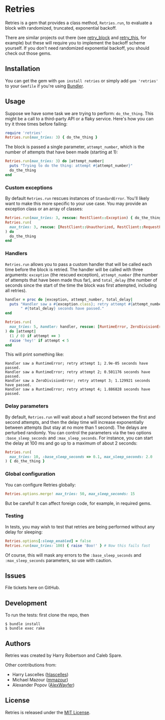 # Retries

Retries is a gem that provides a class method, `Retries.run`,
to evaluate a block with randomized, truncated, exponential backoff.

There are similar projects out there
(see [retry_block](https://github.com/afazio/retry_block) and
[retry_this](https://bitbucket.org/amanking/retry_this/wiki/Home), for example)
but these will require you to implement the backoff scheme yourself.
If you don't need randomized exponential backoff,
you should check out those gems.

## Installation

You can get the gem with `gem install retries`
or simply add `gem 'retries'` to your `Gemfile`
if you're using [Bundler](https://bundler.io/).

## Usage

Suppose we have some task we are trying to perform: `do_the_thing`.
This might be a call to a third-party API or a flaky service.
Here's how you can try it three times before failing:

```ruby
require 'retries'
Retries.run(max_tries: 3) { do_the_thing }
```

The block is passed a single parameter, `attempt_number`,
which is the number of attempts that have been made (starting at 1):

```ruby
Retries.run(max_tries: 3) do |attempt_number|
  puts "Trying to do the thing: attempt #{attempt_number}"
  do_the_thing
end
```

### Custom exceptions

By default `Retries.run` rescues instances of `StandardError`.
You'll likely want to make this more specific to your use case.
You may provide an exception class or an array of classes:

```ruby
Retries.run(max_tries: 3, rescue: RestClient::Exception) { do_the_thing }
Retries.run(
  max_tries: 3, rescue: [RestClient::Unauthorized, RestClient::RequestFailed]
) do
  do_the_thing
end
```

### Handlers

`Retries.run` allows you to pass a custom handler
that will be called each time before the block is retried.
The handler will be called with three arguments:
`exception` (the rescued exception),
`attempt_number` (the number of attempts that have been made thus far),
and `total_delay` (the number of seconds since the start of the time
the block was first attempted, including all retries).

```ruby
handler = proc do |exception, attempt_number, total_delay|
  puts "Handler saw a #{exception.class}; retry attempt #{attempt_number};" \
       " #{total_delay} seconds have passed."
end

Retries.run(
  max_tries: 5, handler: handler, rescue: [RuntimeError, ZeroDivisionError]
) do |attempt|
  (1 / 0) if attempt == 3
  raise 'hey!' if attempt < 5
end
```

This will print something like:

```
Handler saw a RuntimeError; retry attempt 1; 2.9e-05 seconds have passed.
Handler saw a RuntimeError; retry attempt 2; 0.501176 seconds have passed.
Handler saw a ZeroDivisionError; retry attempt 3; 1.129921 seconds have passed.
Handler saw a RuntimeError; retry attempt 4; 1.886828 seconds have passed.
```

### Delay parameters

By default, `Retries.run` will wait about a half second between the first
and second attempts, and then the delay time will increase exponentially
between attempts (but stay at no more than 1 second).
The delays are perturbed randomly. You can control the parameters
via the two options `:base_sleep_seconds` and `:max_sleep_seconds`.
For instance, you can start the delay at 100 ms
and go up to a maximum of about 2 seconds:

```ruby
Retries.run(
  max_tries: 10, :base_sleep_seconds => 0.1, max_sleep_seconds: 2.0
) { do_the_thing }
```

### Global configuration

You can configure Retries globally:

```ruby
Retries.options.merge! max_tries: 50, max_sleep_seconds: 15
```

But be careful! It can affect foreign code, for example, in required gems.

### Testing

In tests, you may wish to test that retries are being performed
without any delay for sleeping:

```ruby
Retries.options[:sleep_enabled] = false
Retries.run(max_tries: 100) { raise 'Boo!' } # Now this fails fast
```

Of course, this will mask any errors to the `:base_sleep_seconds`
and `:max_sleep_seconds` parameters, so use with caution.

## Issues

File tickets here on GitHub.

## Development

To run the tests: first clone the repo, then

```
$ bundle install
$ bundle exec rake
```

## Authors

Retries was created by Harry Robertson and Caleb Spare.

Other contributions from:

*   Harry Lascelles ([hlascelles](https://github.com/hlascelles))
*   Michael Mazour ([mmazour](https://github.com/mmazour))
*   Alexander Popov ([AlexWayfer](https://github.com/AlexWayfer))

## License

Retries is released under the
[MIT License](http://opensource.org/licenses/mit-license.php/).
